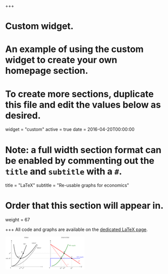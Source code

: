 +++
# Custom widget.
# An example of using the custom widget to create your own homepage section.
# To create more sections, duplicate this file and edit the values below as desired.
widget = "custom"
active = true
date = 2016-04-20T00:00:00

# Note: a full width section format can be enabled by commenting out the `title` and `subtitle` with a `#`.
title = "LaTeX"
subtitle = "Re-usable graphs for economics"

# Order that this section will appear in.
weight = 67

+++
All code and graphs are available on the [dedicated LaTeX page](latex).

![This is an image](latex/LRvsSRequil.png)

